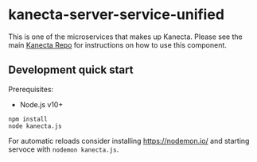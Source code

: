 # kanecta-server-service-unified

This is one of the microservices that makes up Kanecta. Please see the 
main [Kanecta Repo](https://github.com/kanecta/kanecta) for instructions
on how to use this component.

## Development quick start

Prerequisites:

* Node.js v10+

```
npm install
node kanecta.js
```

For automatic reloads consider installing https://nodemon.io/ and starting servoce with `nodemon kanecta.js`.